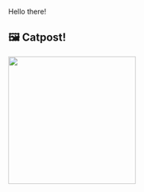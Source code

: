 Hello there!



## 🖼️ Catpost!

<sub>
    <img src="https://cdn2.thecatapi.com/images/g5.jpg" height="256">
</sub>

